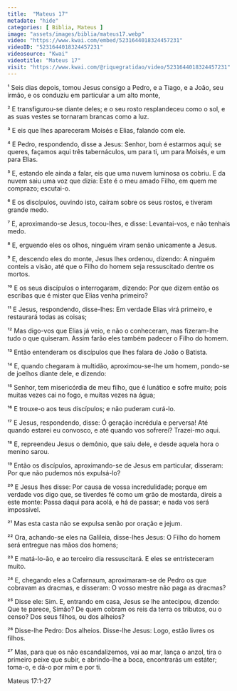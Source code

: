 ```yaml
---
title:  "Mateus 17"
metadate: "hide"
categories: [ Biblia, Mateus ]
image: "assets/images/biblia/mateus17.webp"
video: "https://www.kwai.com/embed/5231644018324457231"
videoID: "5231644018324457231"
videosource: "Kwai"
videotitle: "Mateus 17"
visit: "https://www.kwai.com/@riquegratidao/video/5231644018324457231"
---
```


¹ Seis dias depois, tomou Jesus consigo a Pedro, e a Tiago, e a João, seu irmão, e os conduziu em particular a um alto monte,

² E transfigurou-se diante deles; e o seu rosto resplandeceu como o sol, e as suas vestes se tornaram brancas como a luz.

³ E eis que lhes apareceram Moisés e Elias, falando com ele.

⁴ E Pedro, respondendo, disse a Jesus: Senhor, bom é estarmos aqui; se queres, façamos aqui três tabernáculos, um para ti, um para Moisés, e um para Elias.

⁵ E, estando ele ainda a falar, eis que uma nuvem luminosa os cobriu. E da nuvem saiu uma voz que dizia: Este é o meu amado Filho, em quem me comprazo; escutai-o.

⁶ E os discípulos, ouvindo isto, caíram sobre os seus rostos, e tiveram grande medo.

⁷ E, aproximando-se Jesus, tocou-lhes, e disse: Levantai-vos, e não tenhais medo.

⁸ E, erguendo eles os olhos, ninguém viram senão unicamente a Jesus.

⁹ E, descendo eles do monte, Jesus lhes ordenou, dizendo: A ninguém conteis a visão, até que o Filho do homem seja ressuscitado dentre os mortos.

¹⁰ E os seus discípulos o interrogaram, dizendo: Por que dizem então os escribas que é mister que Elias venha primeiro?

¹¹ E Jesus, respondendo, disse-lhes: Em verdade Elias virá primeiro, e restaurará todas as coisas;

¹² Mas digo-vos que Elias já veio, e não o conheceram, mas fizeram-lhe tudo o que quiseram. Assim farão eles também padecer o Filho do homem.

¹³ Então entenderam os discípulos que lhes falara de João o Batista.

¹⁴ E, quando chegaram à multidão, aproximou-se-lhe um homem, pondo-se de joelhos diante dele, e dizendo:

¹⁵ Senhor, tem misericórdia de meu filho, que é lunático e sofre muito; pois muitas vezes cai no fogo, e muitas vezes na água;

¹⁶ E trouxe-o aos teus discípulos; e não puderam curá-lo.

¹⁷ E Jesus, respondendo, disse: Ó geração incrédula e perversa! Até quando estarei eu convosco, e até quando vos sofrerei? Trazei-mo aqui.

¹⁸ E, repreendeu Jesus o demônio, que saiu dele, e desde aquela hora o menino sarou.

¹⁹ Então os discípulos, aproximando-se de Jesus em particular, disseram: Por que não pudemos nós expulsá-lo?

²⁰ E Jesus lhes disse: Por causa de vossa incredulidade; porque em verdade vos digo que, se tiverdes fé como um grão de mostarda, direis a este monte: Passa daqui para acolá, e há de passar; e nada vos será impossível.

²¹ Mas esta casta não se expulsa senão por oração e jejum.

²² Ora, achando-se eles na Galileia, disse-lhes Jesus: O Filho do homem será entregue nas mãos dos homens;

²³ E matá-lo-ão, e ao terceiro dia ressuscitará. E eles se entristeceram muito.

²⁴ E, chegando eles a Cafarnaum, aproximaram-se de Pedro os que cobravam as dracmas, e disseram: O vosso mestre não paga as dracmas?

²⁵ Disse ele: Sim. E, entrando em casa, Jesus se lhe antecipou, dizendo: Que te parece, Simão? De quem cobram os reis da terra os tributos, ou o censo? Dos seus filhos, ou dos alheios?

²⁶ Disse-lhe Pedro: Dos alheios. Disse-lhe Jesus: Logo, estão livres os filhos.

²⁷ Mas, para que os não escandalizemos, vai ao mar, lança o anzol, tira o primeiro peixe que subir, e abrindo-lhe a boca, encontrarás um estáter; toma-o, e dá-o por mim e por ti. 



Mateus 17:1-27